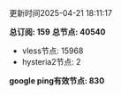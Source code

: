 更新时间2025-04-21 18:11:17

**总订阅: 159**
**总节点: 40540**
- vless节点: 15968
- hysteria2节点: 2

**google ping有效节点: 830**
